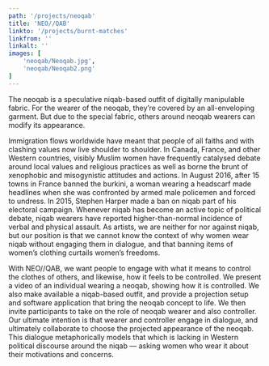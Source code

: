 ```yaml
---
path: '/projects/neoqab'
title: 'NEO//QAB'
linkto: '/projects/burnt-matches'
linkfrom: ''
linkalt: ''
images: [
	'neoqab/Neoqab.jpg',
	'neoqab/Neoqab2.png'
]
---
```


The neoqab is a speculative niqab-based outfit of digitally manipulable fabric. For the wearer of the neoqab, they’re covered by an all-enveloping garment. But due to the special fabric, others around neoqab wearers can modify its appearance.

Immigration flows worldwide have meant that people of all faiths and with clashing values now live shoulder to shoulder. In Canada, France, and other Western countries, visibly Muslim women have frequently catalysed debate around local values and religious practices as well as borne the brunt of xenophobic and misogynistic attitudes and actions. In August 2016, after 15 towns in France banned the burkini, a woman wearing a headscarf made headlines when she was confronted by armed male policemen and forced to undress. In 2015, Stephen Harper made a ban on niqab part of his electoral campaign. Whenever niqab has become an active topic of political debate, niqab wearers have reported higher-than-normal incidence of verbal and physical assault. As artists, we are neither for nor against niqab, but our position is that we cannot know the context of why women wear niqab without engaging them in dialogue, and that banning items of women’s clothing curtails women’s freedoms.

With NEO//QAB, we want people to engage with what it means to control the clothes of others, and likewise, how it feels to be controlled. We present a video of an individual wearing a neoqab, showing how it is controlled. We also make available a niqab-based outfit, and provide a projection setup and software application that bring the neoqab concept to life. We then invite participants to take on the role of neoqab wearer and also controller. Our ultimate intention is that wearer and controller engage in dialogue, and ultimately collaborate to choose the projected appearance of the neoqab. This dialogue metaphorically models that which is lacking in Western political discourse around the niqab — asking women who wear it about their motivations and concerns.
